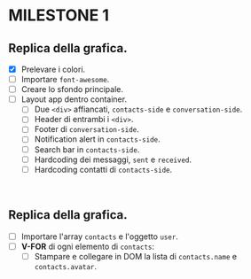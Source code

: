 # MILESTONE 1
## Replica della grafica.
- [x] Prelevare i colori.
- [ ] Importare `font-awesome`.
- [ ] Creare lo sfondo principale.
- [ ] Layout app dentro container.
    - [ ] Due `<div>` affiancati, `contacts-side` e `conversation-side`.
    - [ ] Header di entrambi i `<div>`.
    - [ ] Footer di `conversation-side`.
    - [ ] Notification alert in `contacts-side`.
    - [ ] Search bar in `contacts-side`.
    - [ ] Hardcoding dei messaggi, `sent` e `received`.
    - [ ] Hardcoding contatti di `contacts-side`.

<br>

## Replica della grafica.
- [ ] Importare l'array `contacts` e l'oggetto `user`.
- [ ] **V-FOR** di ogni elemento di `contacts`:
    - [ ] Stampare e collegare in DOM la lista di `contacts.name` e `contacts.avatar`.
